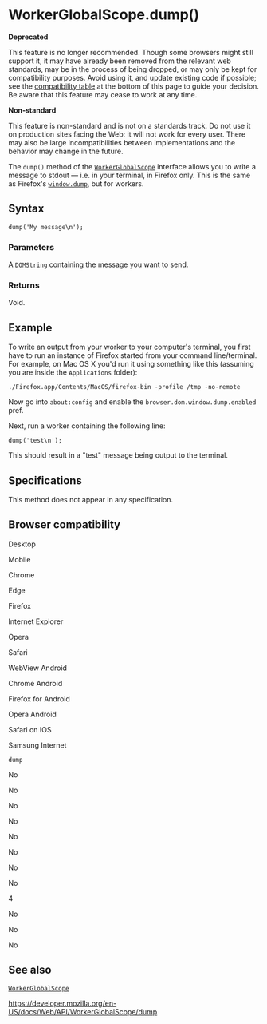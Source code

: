 WorkerGlobalScope.dump()
========================

**Deprecated**

This feature is no longer recommended. Though some browsers might still support it, it may have already been removed from the relevant web standards, may be in the process of being dropped, or may only be kept for compatibility purposes. Avoid using it, and update existing code if possible; see the [compatibility table](#browser_compatibility) at the bottom of this page to guide your decision. Be aware that this feature may cease to work at any time.

**Non-standard**

This feature is non-standard and is not on a standards track. Do not use it on production sites facing the Web: it will not work for every user. There may also be large incompatibilities between implementations and the behavior may change in the future.

The `dump()` method of the [`WorkerGlobalScope`](../workerglobalscope) interface allows you to write a message to stdout — i.e. in your terminal, in Firefox only. This is the same as Firefox's [`window.dump`](../window/dump), but for workers.

Syntax
------

    dump('My message\n');

### Parameters

A [`DOMString`](../domstring) containing the message you want to send.

### Returns

Void.

Example
-------

To write an output from your worker to your computer's terminal, you first have to run an instance of Firefox started from your command line/terminal. For example, on Mac OS X you'd run it using something like this (assuming you are inside the `Applications` folder):

    ./Firefox.app/Contents/MacOS/firefox-bin -profile /tmp -no-remote

Now go into `about:config` and enable the `browser.dom.window.dump.enabled` pref.

Next, run a worker containing the following line:

    dump('test\n');

This should result in a "test" message being output to the terminal.

Specifications
--------------

This method does not appear in any specification.

Browser compatibility
---------------------

Desktop

Mobile

Chrome

Edge

Firefox

Internet Explorer

Opera

Safari

WebView Android

Chrome Android

Firefox for Android

Opera Android

Safari on IOS

Samsung Internet

`dump`

No

No

No

No

No

No

No

No

4

No

No

No

See also
--------

[`WorkerGlobalScope`](../workerglobalscope)

<a href="https://developer.mozilla.org/en-US/docs/Web/API/WorkerGlobalScope/dump" class="_attribution-link">https://developer.mozilla.org/en-US/docs/Web/API/WorkerGlobalScope/dump</a>
